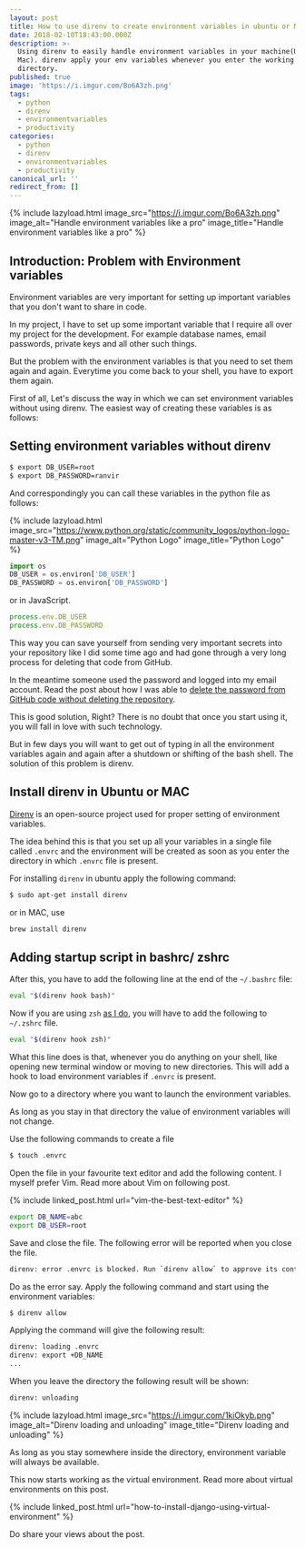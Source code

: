 ```yaml
---
layout: post
title: How to use direnv to create environment variables in ubuntu or MAC
date: 2018-02-10T18:43:00.000Z
description: >-
  Using direnv to easily handle environment variables in your machine(Ubuntu/
  Mac). direnv apply your env variables whenever you enter the working
  directory.
published: true
image: 'https://i.imgur.com/Bo6A3zh.png'
tags:
  - python
  - direnv
  - environmentvariables
  - productivity
categories:
  - python
  - direnv
  - environmentvariables
  - productivity
canonical_url: ''
redirect_from: []
---
```

{% include lazyload.html image_src="https://i.imgur.com/Bo6A3zh.png" image_alt="Handle environment variables like a pro" image_title="Handle environment variables like a pro" %}

## Introduction: Problem with Environment variables

Environment variables are very important for setting up important variables that you don't want to share in code.

In my project, I have to set up some important variable that I require all over my project for the development. For example database names, email passwords, private keys and all other such things.

But the problem with the environment variables is that you need to set them again and again. Everytime you come back to your shell, you have to export them again.

First of all, Let's discuss the way in which we can set environment variables without using direnv. The easiest way of creating these variables is as follows:

## Setting environment variables without direnv

```bash
$ export DB_USER=root
$ export DB_PASSWORD=ranvir
```

And correspondingly you can call these variables in the python file as follows:

{% include lazyload.html image_src="https://www.python.org/static/community_logos/python-logo-master-v3-TM.png" image_alt="Python Logo" image_title="Python Logo" %}

```python
import os
DB_USER = os.environ['DB_USER']
DB_PASSWORD = os.environ['DB_PASSWORD']
```

or in JavaScript.

```javascript
process.env.DB_USER
process.env.DB_PASSWORD
```

This way you can save yourself from sending very important secrets into your repository like I did some time ago and had gone through a very long process for deleting that code from GitHub.

In the meantime someone used the password and logged into my email account. Read the post about how I was able to [delete the password from GitHub code without deleting the repository](https://ranvir.xyz/blog/how-to-remove-extra-sensitive-information-from-git-commits/).

This is good solution, Right? There is no doubt that once you start using it, you will fall in love with such technology.

But in few days you will want to get out of typing in all the environment variables again and again after a shutdown or shifting of the bash shell. The solution of this problem is direnv.

## Install direnv in Ubuntu or MAC

[Direnv](https://github.com/direnv/direnv) is an open-source project used for proper setting of environment variables.

The idea behind this is that you set up all your variables in a single file called `.envrc` and the environment will be created as soon as you enter the directory in which `.envrc` file is present.

For installing `direnv` in ubuntu apply the following command:

```bash
$ sudo apt-get install direnv
```

or in MAC, use

```bash
brew install direnv
```

## Adding startup script in bashrc/ zshrc

After this, you have to add the following line at the end of the `~/.bashrc` file:

```bash
eval "$(direnv hook bash)"
```

Now if you are using `zsh` [as I do](https://ranvir.xyz/blog/set-up-new-machines-for-development/), you will have to add the following to `~/.zshrc` file.

```bash
eval "$(direnv hook zsh)"
```

What this line does is that, whenever you do anything on your shell, like opening new terminal window or moving to new directories. This will add a hook to load environment variables if `.envrc` is present.

Now go to a directory where you want to launch the environment variables.

As long as you stay in that directory the value of environment variables will not change. 

Use the following commands to create a file

```bash
$ touch .envrc 
```

Open the file in your favourite text editor and add the following content. I myself prefer Vim. Read more about Vim on following post.

{% include linked_post.html url="vim-the-best-text-editor" %}

```bash
export DB_NAME=abc                                                          
export DB_USER=root
```

Save and close the file. The following error will be reported when you close the file.

```bash
direnv: error .envrc is blocked. Run `direnv allow` to approve its content
```

Do as the error say. Apply the following command and start using the environment variables:

```bash
$ direnv allow
```

Applying the command will give the following result:

```bash
direnv: loading .envrc
direnv: export +DB_NAME
...
```

When you leave the directory the following result will be shown:

```bash
direnv: unloading
```

{% include lazyload.html image_src="https://i.imgur.com/1kiOkyb.png" image_alt="Direnv loading and unloading" image_title="Direnv loading and unloading" %}

As long as you stay somewhere inside the directory, environment variable will always be available.

This now starts working as the virtual environment. Read more about virtual environments on this post.

{% include linked_post.html url="how-to-install-django-using-virtual-environment" %}

Do share your views about the post.
